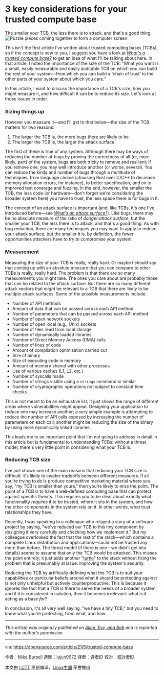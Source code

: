 [#]: subject: (3 key considerations for your trusted compute base)
[#]: via: (https://opensource.com/article/21/5/trusted-compute-base)
[#]: author: (Mike Bursell https://opensource.com/users/mikecamel)
[#]: collector: (lujun9972)
[#]: translator: ( )
[#]: reviewer: ( )
[#]: publisher: ( )
[#]: url: ( )

3 key considerations for your trusted compute base
======
The smaller your TCB, the less there is to attack, and that's a good
thing.
![Puzzle pieces coming together to form a computer screen][1]

This isn't the first article I've written about trusted computing bases (TCBs), so if the concept is new to you, I suggest you have a look at _[What's a trusted compute base?][2]_ to get an idea of what I'll be talking about here. In that article, I noted the importance of the size of the TCB: "What you want is a small, easily measurable and easily auditable TCB on which you can build the rest of your system—from which you can build a 'chain of trust' to the other parts of your system about which you care."

In this article, I want to discuss the importance of a TCB's size, how you might measure it, and how difficult it can be to reduce its size. Let's look at those issues in order.

### Sizing things up

However you measure it—and I'll get to that below—the size of the TCB matters for two reasons:

  1. The larger the TCB is, the more bugs there are likely to be.
  2. The larger the TCB is, the larger the attack surface.



The first of these is true of any system. Although there may be ways of reducing the number of bugs by proving the correctness of all (or, more likely, part) of the system, bugs are both tricky to remove and resilient; if you remove one, you may well introduce another (or worse, several). You can reduce the kinds and number of bugs through a multitude of techniques, from language choice (choosing Rust over C/C++ to decrease memory allocation errors, for instance), to better specification, and on to improved test coverage and fuzzing. In the end, however, the smaller the TCB, the less code (or hardware—don't forget we're considering the broader system here) you have to trust, the less space there is for bugs in it.

The concept of an attack surface is important (and, like TCBs, it's one I've introduced before—see _[What's an attack surface?][3]_). Like bugs, there may be no absolute measure of the ratio of _danger:attack surface_, but the smaller your TCB, the less there is to attack, and that's a good thing. As with bug reduction, there are many techniques you may want to apply to reduce your attack surface, but the smaller it is, by definition, the fewer opportunities attackers have to try to compromise your system.

### Measurement

Measuring the size of your TCB is really, really hard. Or maybe I should say that coming up with an absolute measure that you can compare to other TCBs is really, really hard. The problem is that there are so many measurements you might take. The ones you care about are probably those that can be related to the attack surface. But there are so many different attack vectors that _might_ be relevant to a TCB that there are likely to be multiple attack surfaces. Some of the possible measurements include:

  * Number of API methods
  * Amount of data that can be passed across each API method
  * Number of parameters that can be passed across each API method
  * Number of open network sockets
  * Number of open local (e.g., Unix) sockets
  * Number of files read from local storage
  * Number of dynamically loaded libraries
  * Number of Direct Memory Access (DMA) calls
  * Number of lines of code
  * Amount of compilation optimisation carried out
  * Size of binary
  * Size of executing code in memory
  * Amount of memory shared with other processes
  * Use of various caches (L1, L2, etc.)
  * Number of syscalls made
  * Number of strings visible using a `strings` command or similar
  * Number of cryptographic operations not subject to constant time checks



This is not meant to be an exhaustive list; it just shows the range of different areas where vulnerabilities might appear. Designing your application to reduce one may increase another; a very simple example is attempting to reduce the number of API calls exposed by increasing the number of parameters on each call; another might be reducing the size of the binary by using more dynamically linked libraries.

This leads me to an important point that I'm not going to address in detail in this article but is fundamental to understanding TCBs: without a threat model, there's very little point in considering what your TCB is.

### Reducing TCB size

I've just shown one of the main reasons that reducing your TCB size is difficult: it's likely to involve tradeoffs between different measures. If all you're trying to do is produce competitive marketing material where you say, "my TCB is smaller than yours," then you're likely to miss the point. The point of a TCB is to have a well-defined computing base that can protect against specific threats. This requires you to be clear about exactly what functionality _requires_ it to be trusted, where it sits in the system, and how the other components in the system rely on it. In other words, what trust relationships they have.

Recently, I was speaking to a colleague who relayed a story of a software project by saying, "we've reduced our TCB to this tiny component by designing it very carefully and checking how we implement it." But my colleague overlooked the fact that the rest of the stack—which contains a complete Linux distribution and applications—could not be trusted any more than before. The threat model (if there is one—we didn't get into details) seems to assume that only the TCB would be attacked. This misses the point entirely; it just adds another "[turtle][4]" to the stack without fixing the problem that is presumably at issue: improving the system's security.

Reducing the TCB by artificially defining what the TCB is to suit your capabilities or particular beliefs around what it should be protecting against is not only unhelpful but actively counterproductive. This is because it ignores the fact that a TCB is there to serve the needs of a broader system, and if it is considered in isolation, then it becomes irrelevant: what is it acting as a base _for_?

In conclusion, it's all very well saying, "we have a tiny TCB," but you need to know what you're protecting, from what, and how.

* * *

_This article was originally published on [Alice, Eve, and Bob][5] and is reprinted with the author's permission._

--------------------------------------------------------------------------------

via: https://opensource.com/article/21/5/trusted-compute-base

作者：[Mike Bursell][a]
选题：[lujun9972][b]
译者：[译者ID](https://github.com/译者ID)
校对：[校对者ID](https://github.com/校对者ID)

本文由 [LCTT](https://github.com/LCTT/TranslateProject) 原创编译，[Linux中国](https://linux.cn/) 荣誉推出

[a]: https://opensource.com/users/mikecamel
[b]: https://github.com/lujun9972
[1]: https://opensource.com/sites/default/files/styles/image-full-size/public/lead-images/puzzle_computer_solve_fix_tool.png?itok=U0pH1uwj (Puzzle pieces coming together to form a computer screen)
[2]: https://aliceevebob.com/2019/10/22/whats-a-trusted-compute-base/
[3]: https://aliceevebob.com/2018/04/24/whats-an-attack-surface/
[4]: https://aliceevebob.com/2019/07/02/turtles-and-chains-of-trust/
[5]: https://aliceevebob.com/2021/05/11/does-my-tcb-look-big-in-this/
